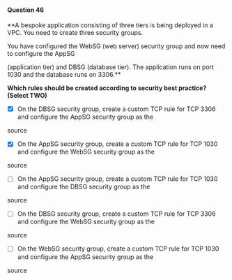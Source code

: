 #### Question  46


**A bespoke application consisting of three tiers is being deployed in a VPC. You need to create three security groups.

You have configured the WebSG (web server) security group and now need to configure the AppSG

(application tier) and DBSG (database tier). The application runs on port 1030 and the database runs on 3306.**


**Which rules should be created according to security best practice? (Select TWO)**


- [x] On the DBSG security group, create a custom TCP rule for TCP 3306 and configure the AppSG security group as the

source


- [x] On the AppSG security group, create a custom TCP rule for TCP 1030 and configure the WebSG security group as the

source


- [ ] On the AppSG security group, create a custom TCP rule for TCP 1030 and configure the DBSG security group as the

source


- [ ] On the DBSG security group, create a custom TCP rule for TCP 3306 and configure the WebSG security group as the

source


- [ ] On the WebSG security group, create a custom TCP rule for TCP 1030 and configure the AppSG security group as the

source

